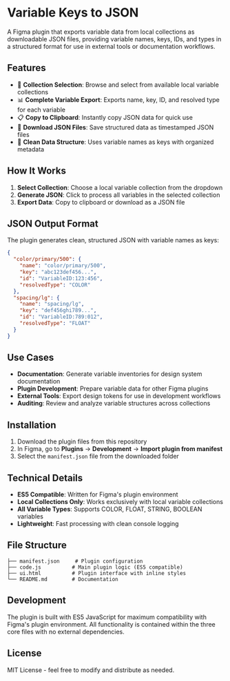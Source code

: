 # Variable Keys to JSON

A Figma plugin that exports variable data from local collections as downloadable JSON files, providing variable names, keys, IDs, and types in a structured format for use in external tools or documentation workflows.

## Features

- 📁 **Collection Selection**: Browse and select from available local variable collections
- 📊 **Complete Variable Export**: Exports name, key, ID, and resolved type for each variable
- 📋 **Copy to Clipboard**: Instantly copy JSON data for quick use
- 💾 **Download JSON Files**: Save structured data as timestamped JSON files
- 🎯 **Clean Data Structure**: Uses variable names as keys with organized metadata

## How It Works

1. **Select Collection**: Choose a local variable collection from the dropdown
2. **Generate JSON**: Click to process all variables in the selected collection
3. **Export Data**: Copy to clipboard or download as a JSON file

## JSON Output Format

The plugin generates clean, structured JSON with variable names as keys:

```json
{
  "color/primary/500": {
    "name": "color/primary/500",
    "key": "abc123def456...",
    "id": "VariableID:123:456",
    "resolvedType": "COLOR"
  },
  "spacing/lg": {
    "name": "spacing/lg",
    "key": "def456ghi789...",
    "id": "VariableID:789:012",
    "resolvedType": "FLOAT"
  }
}
```

## Use Cases

- **Documentation**: Generate variable inventories for design system documentation
- **Plugin Development**: Prepare variable data for other Figma plugins
- **External Tools**: Export design tokens for use in development workflows
- **Auditing**: Review and analyze variable structures across collections

## Installation

1. Download the plugin files from this repository
2. In Figma, go to **Plugins** → **Development** → **Import plugin from manifest**
3. Select the `manifest.json` file from the downloaded folder

## Technical Details

- **ES5 Compatible**: Written for Figma's plugin environment
- **Local Collections Only**: Works exclusively with local variable collections
- **All Variable Types**: Supports COLOR, FLOAT, STRING, BOOLEAN variables
- **Lightweight**: Fast processing with clean console logging

## File Structure

```
├── manifest.json     # Plugin configuration
├── code.js          # Main plugin logic (ES5 compatible)
├── ui.html          # Plugin interface with inline styles
└── README.md        # Documentation
```

## Development

The plugin is built with ES5 JavaScript for maximum compatibility with Figma's plugin environment. All functionality is contained within the three core files with no external dependencies.

## License

MIT License - feel free to modify and distribute as needed.
